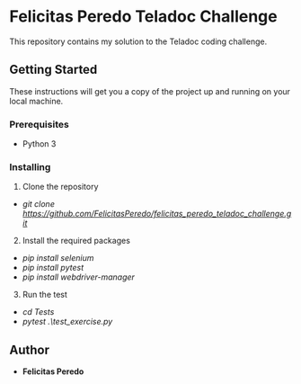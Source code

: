 # Felicitas Peredo Teladoc Challenge

This repository contains my solution to the Teladoc coding challenge.

## Getting Started

These instructions will get you a copy of the project up and running on your local machine.

### Prerequisites

- Python 3

### Installing

1. Clone the repository

- _git clone https://github.com/FelicitasPeredo/felicitas_peredo_teladoc_challenge.git_

2. Install the required packages

- _pip install selenium_
- _pip install pytest_
- _pip install webdriver-manager_

3. Run the test

- _cd Tests_
- _pytest .\test_exercise.py_

## Author

- **Felicitas Peredo**
